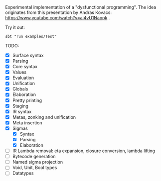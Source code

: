 Experimental implementation of a "dysfunctional programming".
The idea originates from this presentation by Andras Kovacs: https://www.youtube.com/watch?v=ai4vU1Naopk .

Try it out:
```
sbt "run examples/Test"
```

TODO:
- [x] Surface syntax
- [x] Parsing
- [x] Core syntax
- [x] Values
- [x] Evaluation
- [x] Unification
- [x] Globals
- [x] Elaboration
- [x] Pretty printing
- [x] Staging
- [x] IR syntax
- [x] Metas, zonking and unification
- [x] Meta insertion
- [x] Sigmas
  - [x] Syntax
  - [x] Parsing
  - [x] Elaboration
- [ ] IR Lambda removal: eta expansion, closure conversion, lambda lifting
- [ ] Bytecode generation
- [ ] Named sigma projection
- [ ] Void, Unit, Bool types
- [ ] Datatypes
